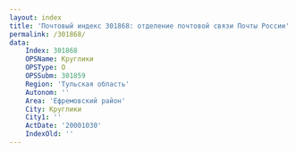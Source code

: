 ```yaml
---
layout: index
title: 'Почтовый индекс 301868: отделение почтовой связи Почты России'
permalink: /301868/
data:
    Index: 301868
    OPSName: Круглики
    OPSType: О
    OPSSubm: 301859
    Region: 'Тульская область'
    Autonom: ''
    Area: 'Ефремовский район'
    City: Круглики
    City1: ''
    ActDate: '20001030'
    IndexOld: ''
---
```

